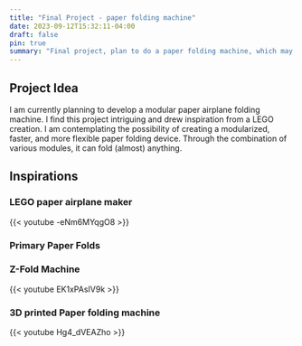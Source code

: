 ```yaml
---
title: "Final Project - paper folding machine"
date: 2023-09-12T15:32:11-04:00
draft: false
pin: true
summary: "Final project, plan to do a paper folding machine, which may be able to fold (almost) anything."
---
```


## Project Idea

I am currently planning to develop a modular paper airplane folding machine. I find this project intriguing and drew inspiration from a LEGO creation. I am contemplating the possibility of creating a modularized, faster, and more flexible paper folding device. Through the combination of various modules, it can fold (almost) anything.

## Inspirations

### LEGO paper airplane maker
{{< youtube -eNm6MYqgO8 >}}

### Primary Paper Folds

### Z-Fold Machine

{{< youtube EK1xPAsIV9k >}}

### 3D printed Paper folding machine

{{< youtube Hg4_dVEAZho >}}